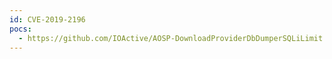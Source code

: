 ```yaml
---
id: CVE-2019-2196
pocs:
  - https://github.com/IOActive/AOSP-DownloadProviderDbDumperSQLiLimit
---
```

